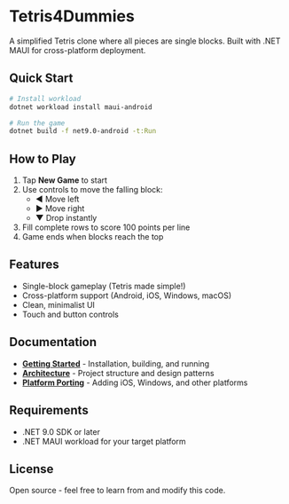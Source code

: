 # Tetris4Dummies

A simplified Tetris clone where all pieces are single blocks. Built with .NET MAUI for cross-platform deployment.

## Quick Start

```bash
# Install workload
dotnet workload install maui-android

# Run the game
dotnet build -f net9.0-android -t:Run
```

## How to Play

1. Tap **New Game** to start
2. Use controls to move the falling block:
   - **◄** Move left
   - **►** Move right
   - **▼** Drop instantly
3. Fill complete rows to score 100 points per line
4. Game ends when blocks reach the top

## Features

- Single-block gameplay (Tetris made simple!)
- Cross-platform support (Android, iOS, Windows, macOS)
- Clean, minimalist UI
- Touch and button controls

## Documentation

- **[Getting Started](docs/getting-started.md)** - Installation, building, and running
- **[Architecture](docs/architecture.md)** - Project structure and design patterns
- **[Platform Porting](docs/porting.md)** - Adding iOS, Windows, and other platforms

## Requirements

- .NET 9.0 SDK or later
- .NET MAUI workload for your target platform

## License

Open source - feel free to learn from and modify this code.

